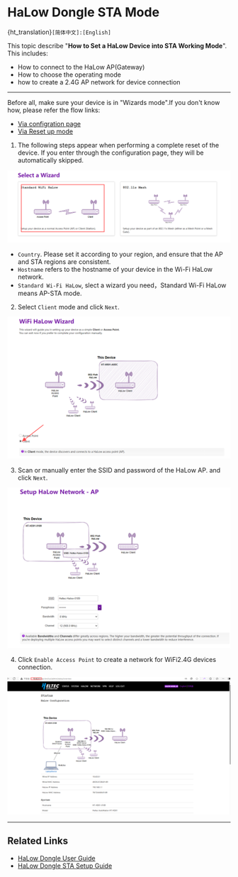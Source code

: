 # HaLow Dongle STA Mode

{ht_translation}`[简体中文]:[English]`

This topic describe "**How to Set a HaLow Device into STA Working Mode**". This includes:
- How to connect to the HaLow AP(Gateway)
- How to choose the operating mode
- how to create a 2.4G AP network for device connection

------------------------------------------------------

Before all, make sure your device is in "Wizards mode".If you don't know how, please refer the flow links:
- [Via configration page](https://docs.heltec.org/en/wifi_halow/ht-hd01/view_and_modify.html#wizards-setting)
- [Via Reset up mode](https://docs.heltec.org/en/wifi_halow/ht-hd01/view_and_modify.html#reset-up)

1. The following steps appear when performing a complete reset of the device. If you enter through the configuration page, they will be automatically skipped.

![](img/sta/02.png)

 - `Country`. Please set it according to your region, and ensure that the AP and STA regions are consistent.
 - `Hostname` refers to the hostname of your device in the Wi-Fi HaLow network.
 - `Standard Wi-Fi HaLow`, slect a wizard you need，Standard Wi-Fi HaLow means AP-STA mode.

2. Select `Client` mode and click `Next`.

![](img/sta/03.png)

3. Scan or manually enter the SSID and password of the HaLow AP. and click `Next`.

![](img/ap/04.png)

4. Click `Enable Access Point` to create a network for WiFi2.4G devices connection.

![](img/ap/06.png)

------------------------------------

## Related Links
- [HaLow Dongle User Guide](https://docs.heltec.org/en/wifi_halow/ht-hd01/index.html)
- [HaLow Dongle STA Setup Guide](https://docs.heltec.org/en/wifi_halow/ht-hd01/sta.html)